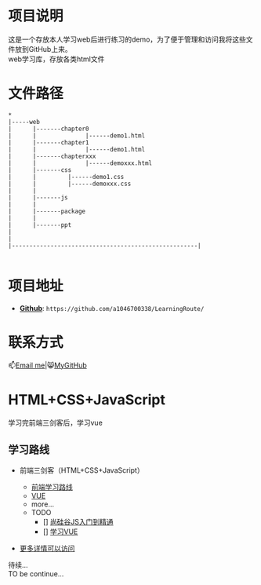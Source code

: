 # 项目说明
这是一个存放本人学习web后进行练习的demo，为了便于管理和访问我将这些文件放到GitHub上来。  
web学习库，存放各类html文件
# 文件路径
```
*
|-----web
|      |-------chapter0
|      |              |------demo1.html
|      |-------chapter1
|      |              |------demo1.html
|      |-------chapterxxx
|      |              |------demoxxx.html
|      |-------css
|      |         |------demo1.css
|      |         |------demoxxx.css
|      |
|      |-------js
|      |
|      |-------package
|      |
|      |-------ppt
|
|
|-----------------------------------------------------|


```
# 项目地址
- **[Github](https://github.com/a1046700338/LearningRoute/)**: `https://github.com/a1046700338/LearningRoute/`  

# 联系方式
📫[Email me](mailto:sakurafeiyu666@163.com)|😸[MyGitHub](https://github.com/a1046700338)

# HTML+CSS+JavaScript
学习完前端三剑客后，学习vue
## 学习路线
* 前端三剑客（HTML+CSS+JavaScript）
  * [前端学习路线](https://objtube.gitee.io/front-end-roadmap/#/)
  * [VUE](https://sakurafeiyu.top/docs/#/zh-cn/vue.md)
  * more...
  * TODO
    - [] [尚硅谷JS入门到精通](https://www.bilibili.com/video/BV1YW411T7GX?p=101)
    - [] [学习VUE](https://b23.tv/dUKivg0)

* [更多详情可以访问](https://sakurafeiyu.top/docs/#/about.md)


待续...  
TO be continue...

